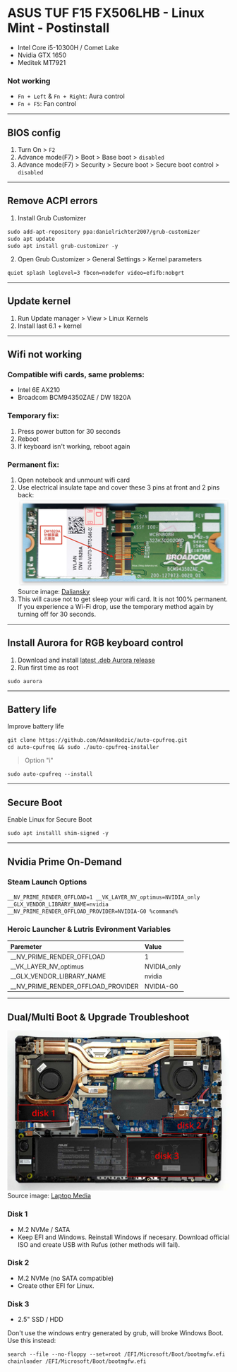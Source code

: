 # ASUS TUF F15 FX506LHB - Linux Mint - Postinstall

* Intel Core i5-10300H / Comet Lake
* Nvidia GTX 1650
* Meditek MT7921

### Not working
* `Fn + Left` & `Fn + Right`: Aura control
* `Fn + F5`: Fan control

---

## BIOS config
1. Turn On > `F2`
2. Advance mode(F7) > Boot > Base boot > `disabled`
3. Advance mode(F7) > Security > Secure boot > Secure boot control > `disabled`
   
---


## Remove ACPI errors
1. Install Grub Customizer
```
sudo add-apt-repository ppa:danielrichter2007/grub-customizer
sudo apt update
sudo apt install grub-customizer -y
```
2. Open Grub Customizer > General Settings > Kernel parameters
```
quiet splash loglevel=3 fbcon=nodefer video=efifb:nobgrt
```

---

## Update kernel
1. Run Update manager > View > Linux Kernels
2. Install last 6.1 + kernel

---

## Wifi not working
### Compatible wifi cards, same problems:
* Intel 6E AX210
* Broadcom BCM94350ZAE / DW 1820A
### Temporary fix:
1. Press power button for 30 seconds
2. Reboot
3. If keyboard isn't working, reboot again
### Permanent fix:
1. Open notebook and unmount wifi card
2. Use electrical insulate tape and cover these 3 pins at front and 2 pins back:
<img src="img/DW1820A_Cover_pins.jpg"><br>
Source image: [Daliansky](https://blog.daliansky.net/DW1820A_BCM94350ZAE-driver-inserts-the-correct-posture.html)
3. This will cause not to get sleep your wifi card. It is not 100% permanent. If you experience a Wi-Fi drop, use the temporary method again by turning off for 30 seconds.
   
---

## Install Aurora for RGB keyboard control
1. Download and install [latest .deb Aurora release](https://github.com/legacyO7/Aurora/releases/latest/)
2. Run first time as root
```
sudo aurora
```

---

## Battery life
Improve battery life
```
git clone https://github.com/AdnanHodzic/auto-cpufreq.git
cd auto-cpufreq && sudo ./auto-cpufreq-installer
```
> Option "i"
```
sudo auto-cpufreq --install
```

---

## Secure Boot
Enable Linux for Secure Boot
```
sudo apt installl shim-signed -y
```

---

## Nvidia Prime On-Demand

### Steam Launch Options
```
__NV_PRIME_RENDER_OFFLOAD=1 __VK_LAYER_NV_optimus=NVIDIA_only __GLX_VENDOR_LIBRARY_NAME=nvidia __NV_PRIME_RENDER_OFFLOAD_PROVIDER=NVIDIA-G0 %command%
```

### Heroic Launcher & Lutris Evironment Variables 

| Paremeter     | Value |
| :---------- | :---------- |
| __NV_PRIME_RENDER_OFFLOAD    | 1     |
| __VK_LAYER_NV_optimus   | NVIDIA_only       |
| __GLX_VENDOR_LIBRARY_NAME   | nvidia       |
| __NV_PRIME_RENDER_OFFLOAD_PROVIDER   | NVIDIA-G0      |

---

## Dual/Multi Boot & Upgrade Troubleshoot
<img src="img/asus-tuf-f15-motherboard-hard-drives-ssd-nvme.jpg"><br>
Source image: [Laptop Media](https://laptopmedia.com/es/highlights/inside-asus-tuf-gaming-f15-fx506-2021-disassembly-and-upgrade-options/)
### Disk 1
* M.2 NVMe / SATA
* Keep EFI and Windows. Reinstall Windows if necesary. Download official ISO and create USB with Rufus (other methods will fail).
### Disk 2
* M.2 NVMe (no SATA compatible)
* Create other EFI for Linux. 
### Disk 3
* 2.5" SSD / HDD

Don't use the windows entry generated by grub, will broke Windows Boot. Use this instead:
```
search --file --no-floppy --set=root /EFI/Microsoft/Boot/bootmgfw.efi
chainloader /EFI/Microsoft/Boot/bootmgfw.efi
```
